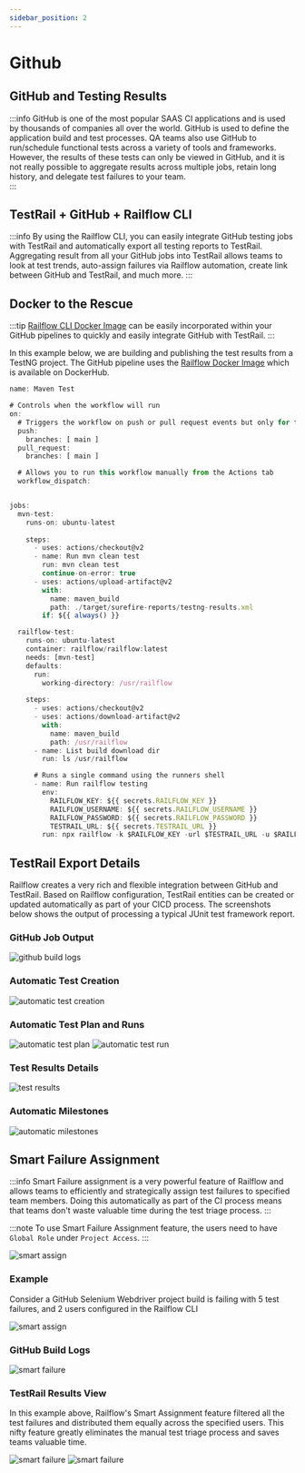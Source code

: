 ```yaml
---
sidebar_position: 2
---
```


# Github

## GitHub and Testing Results
:::info
GitHub is one of the most popular SAAS CI applications and is used by thousands of companies all over the world. GitHub is used to define the application build and test processes. QA teams also use GitHub to run/schedule functional tests across a variety of tools and frameworks. However, the results of these tests can only be viewed in GitHub, and it is not really possible to aggregate results across multiple jobs, retain long history, and delegate test failures to your team.  
:::

## TestRail + GitHub + Railflow CLI 
:::info
By using the Railflow CLI, you can easily integrate GitHub testing jobs with TestRail and automatically export all testing reports to TestRail. Aggregating result from all your GitHub jobs into TestRail allows teams to look at test trends, auto-assign failures via Railflow automation, create link between GitHub and TestRail, and much more. 
:::


## Docker to the Rescue
:::tip
[Railflow CLI Docker Image](https://hub.docker.com/r/railflow/railflow) can be easily incorporated within your GitHub pipelines to quickly and easily integrate GitHub with TestRail.
:::

In this example below, we are building and publishing the test results from a TestNG project. The GitHub pipeline uses the [Railflow Docker Image](https://hub.docker.com/r/railflow/railflow) which is available on DockerHub.


```jsx title="Github Pipeline Example"
name: Maven Test

# Controls when the workflow will run
on:
  # Triggers the workflow on push or pull request events but only for the main branch
  push:
    branches: [ main ]
  pull_request:
    branches: [ main ]

  # Allows you to run this workflow manually from the Actions tab
  workflow_dispatch:


jobs:
  mvn-test:
    runs-on: ubuntu-latest
    
    steps:
      - uses: actions/checkout@v2
      - name: Run mvn clean test
        run: mvn clean test
        continue-on-error: true
      - uses: actions/upload-artifact@v2
        with:
          name: maven_build
          path: ./target/surefire-reports/testng-results.xml
        if: ${{ always() }}

  railflow-test:
    runs-on: ubuntu-latest
    container: railflow/railflow:latest
    needs: [mvn-test]
    defaults:
      run:
        working-directory: /usr/railflow
    
    steps:
      - uses: actions/checkout@v2
      - uses: actions/download-artifact@v2
        with:
          name: maven_build
          path: /usr/railflow
      - name: List build download dir
        run: ls /usr/railflow

      # Runs a single command using the runners shell
      - name: Run railflow testing
        env:
          RAILFLOW_KEY: ${{ secrets.RAILFLOW_KEY }}
          RAILFLOW_USERNAME: ${{ secrets.RAILFLOW_USERNAME }}
          RAILFLOW_PASSWORD: ${{ secrets.RAILFLOW_PASSWORD }}
          TESTRAIL_URL: ${{ secrets.TESTRAIL_URL }}
        run: npx railflow -k $RAILFLOW_KEY -url $TESTRAIL_URL -u $RAILFLOW_USERNAME -p $RAILFLOW_PASSWORD -pr "GitHub-Demo" -path Demo/TestNG -f testng -a john@foo.com, jane@foo.com -r /usr/railflow/testng-results.xml -tp TestPlanName 

```

## TestRail Export Details
Railflow creates a very rich and flexible integration between GitHub and TestRail. Based on Railflow configuration, TestRail entities can be created or updated automatically as part of your CICD process. The screenshots below shows the output of processing a typical JUnit test framework report. 

### GitHub Job Output
![github build logs](/img/cicd/github/github-output.png)

### Automatic Test Creation 
![automatic test creation](/img/cicd/jenkins/plugin-exec-3.png)

### Automatic Test Plan and Runs
![automatic test plan](/img/cicd/jenkins/plugin-exec-4.png)
![automatic test run](/img/cicd/jenkins/plugin-exec-5.png)

### Test Results Details
![test results](/img/cicd/jenkins/plugin-exec-6.png)

### Automatic Milestones
![automatic milestones](/img/cicd/jenkins/plugin-exec-7.png)

## Smart Failure Assignment
:::info
Smart Failure assignment is a very powerful feature of Railflow and allows teams to efficiently and strategically assign test failures to specified team members. Doing this automatically as part of the CI process means that teams don't waste valuable time during the test triage process. 
:::

:::note
To use Smart Failure Assignment feature, the users need to have `Global Role` under `Project Access`.
::: 

![smart assign](/img/cicd/jenkins/smart-failure-5.png)

### Example
Consider a GitHub Selenium Webdriver project build is failing with 5 test failures, and 2 users configured in the Railflow CLI

![smart assign](/img/cicd/github/github-smart-assign.png)

### GitHub Build Logs
![smart failure](/img/cicd/jenkins/smart-failure-2.png)

### TestRail Results View
In this example above, Railflow's Smart Assignment feature filtered all the test failures and distributed them equally across the specified users. This nifty feature greatly eliminates the manual test triage process and saves teams valuable time.

![smart failure](/img/cicd/jenkins/smart-failure-3.png)
![smart failure](/img/cicd/jenkins/smart-failure-4.png)

